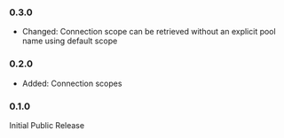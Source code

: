### 0.3.0 ###
* Changed: Connection scope can be retrieved without an explicit pool name using default scope

### 0.2.0 ###
* Added: Connection scopes

### 0.1.0 ###
Initial Public Release
